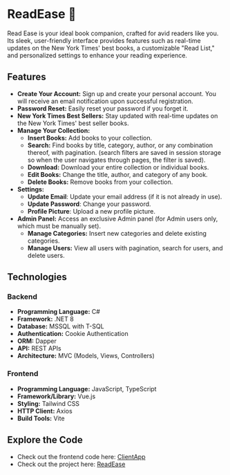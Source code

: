 # ReadEase 📕
Read Ease is your ideal book companion, crafted for avid readers like you. Its sleek, user-friendly interface provides features such as real-time updates on the New York Times' best books, a customizable "Read List," and personalized settings to enhance your reading experience.


## Features
- **Create Your Account:**  Sign up and create your personal account. You will receive an email notification upon successful registration.
- **Password Reset:**  Easily reset your password if you forget it.
- **New York Times Best Sellers:**  Stay updated with real-time updates on the New York Times' best seller books.
- **Manage Your Collection:** 
  - **Insert Books:** Add books to your collection.
  - **Search:** Find books by title, category, author, or any combination thereof, with pagination.
   (search filters are saved in session storage so when the user navigates through pages, the filter is saved).
  - **Download:** Download your entire collection or individual books.
  - **Edit Books:** Change the title, author, and category of any book.
  - **Delete Books:** Remove books from your collection.
- **Settings:**
  - **Update Email**: Update your email address (if it is not already in use).
  - **Update Password**: Change your password.
  - **Profile Picture**: Upload a new profile picture.
- **Admin Panel:**  Access an exclusive Admin panel (for Admin users only, which must be manually set).
  - **Manage Categories:** Insert new categories and delete existing categories.
  - **Manage Users:** View all users with pagination, search for users, and delete users.

## Technologies
### Backend
- **Programming Language:** C#
- **Framework:** .NET 8
- **Database:** MSSQL with T-SQL
- **Authentication:** Cookie Authentication
- **ORM:** Dapper
- **API:** REST APIs
- **Architecture:** MVC (Models, Views, Controllers)
### Frontend
- **Programming Language:** JavaScript, TypeScript
- **Framework/Library:** Vue.js
- **Styling:** Tailwind CSS
- **HTTP Client:** Axios
- **Build Tools:** Vite

## Explore the Code
- Check out the frontend code here: [ClientApp](https://github.com/ftaskoski123/ReadEase-Server/tree/master/ClientApp)
- Check out the project here: [ReadEase](https://readease.somee.com/) 
